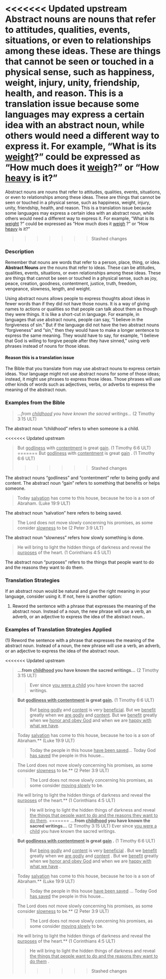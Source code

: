 
<<<<<<< Updated upstream
Abstract nouns are nouns that refer to attitudes, qualities, events, situations, or even to relationships among these ideas. These are things that cannot be seen or touched in a physical sense, such as happiness, weight, injury, unity, friendship, health, and reason. This is a translation issue because some languages may express a certain idea with an abstract noun, while others would need a different way to express it. For example, “What is its <u>weight</u>?” could be expressed as “How much does it <u>weigh</u>?” or “How <u>heavy</u> is it?”
=======
Abstract nouns are nouns that refer to attitudes, qualities, events, situations, or even to relationships among these ideas. These are things that cannot be seen or touched in a physical sense, such as happiness, weight, injury, unity, friendship, health, and reason. This is a translation issue because some languages may express a certain idea with an abstract noun, while others would need a different way to express it. For example, “What is its <u>weight</u> ?” could be expressed as “How much does it <u>weigh</u> ?” or “How <u>heavy</u> is it?”
>>>>>>> Stashed changes

### Description

Remember that nouns are words that refer to a person, place, thing, or idea. **Abstract Nouns** are the nouns that refer to ideas. These can be attitudes, qualities, events, situations, or even relationships among these ideas. These are things that cannot be seen or touched in a physical sense, such as joy, peace, creation, goodness, contentment, justice, truth, freedom, vengeance, slowness, length, and weight.

Using abstract nouns allows people to express thoughts about ideas in fewer words than if they did not have those nouns. It is a way of giving names to actions or qualities so that people can talk about them as though they were things. It is like a short-cut in language. For example, in languages that use abstract nouns, people can say, “I believe in the forgiveness of sin.” But if the language did not have the two abstract nouns “forgiveness” and “sin,” then they would have to make a longer sentence to express the same meaning. They would have to say, for example, “I believe that God is willing to forgive people after they have sinned,” using verb phrases instead of nouns for those ideas.

#### Reason this is a translation issue

The Bible that you translate from may use abstract nouns to express certain ideas. Your language might not use abstract nouns for some of those ideas; instead, it might use phrases to express those ideas. Those phrases will use other kinds of words such as adjectives, verbs, or adverbs to express the meaning of the abstract noun.

### Examples from the Bible

> …_from <u>childhood</u> you have known the sacred writings…_ (2 Timothy 3:15 ULT)

The abstract noun “childhood” refers to when someone is a child.

<<<<<<< Updated upstream
> But <u>godliness</u> with <u>contentment</u> is great <u>gain</u>. (1 Timothy 6:6 ULT)
=======
> But <u>godliness</u> with <u>contentment</u> is great <u>gain</u> . (1 Timothy 6:6 ULT)
>>>>>>> Stashed changes

The abstract nouns “godliness” and “contentment” refer to being godly and content.
The abstract noun “gain” refers to something that benefits or helps someone.

> Today <u>salvation</u> has come to this house, because he too is a son of Abraham. (Luke 19:9 ULT)

The abstract noun “salvation” here refers to being saved.

> The Lord does not move slowly concerning his promises, as some consider <u>slowness</u> to be (2 Peter 3:9 ULT)

The abstract noun “slowness” refers how slowly something is done.

> He will bring to light the hidden things of darkness and reveal the <u>purposes</u> of the heart. (1 Corinthians 4:5 ULT)

The abstract noun “purposes” refers to the things that people want to do and the reasons they want to do them.

### Translation Strategies

If an abstract noun would be natural and give the right meaning in your language, consider using it. If not, here is another option:

1. Reword the sentence with a phrase that expresses the meaning of the abstract noun. Instead of a noun, the new phrase will use a verb, an adverb, or an adjective to express the idea of the abstract noun..

### Examples of Translation Strategies Applied

(1) Reword the sentence with a phrase that expresses the meaning of the abstract noun. Instead of a noun, the new phrase will use a verb, an adverb, or an adjective to express the idea of the abstract noun.

<<<<<<< Updated upstream
> **…from <u>childhood</u> you have known the sacred writings…** (2 Timothy 3:15 ULT)
>> Ever since <u>you were a child</u> you have known the sacred writings.

> **But <u>godliness with contentment</u> is great <u>gain</u>.** (1 Timothy 6:6 ULT)
>> But <u>being godly</u> and <u>content</u> is very <u>beneficial</u>.
>> But we <u>benefit</u> greatly when we <u>are godly</u> and <u>content</u>.
>> But we <u>benefit</u> greatly when we <u>honor and obey God</u> and when we are <u>happy with what we have</u>.

> Today <u>salvation</u> has come to this house, because he too is a son of Abraham.** (Luke 19:9 ULT)
>> Today the people in this house <u>have been saved</u>…
>> Today God <u>has saved</u> the people in this house…

> The Lord does not move slowly concerning his promises, as some consider <u>slowness</u> to be.** (2 Peter 3:9 ULT)
>> The Lord does not move slowly concerning his promises, as some consider <u>moving slowly</u> to be.

> He will bring to light the hidden things of darkness and reveal the <u>purposes</u> of the heart.** (1 Corinthians 4:5 ULT)
>> He will bring to light the hidden things of darkness and reveal <u>the things that people want to do and the reasons they want to do them</u>.
=======
> **…from <u>childhood</u>  you have known the sacred writings…**  (2 Timothy 3:15 ULT)
>> Ever since <u>you were a child</u>  you have known the sacred writings.

> **But <u>godliness with contentment</u> is great <u>gain</u> .**  (1 Timothy 6:6 ULT)
>> But <u>being godly</u> and <u>content</u>  is very <u>beneficial</u> .
>> But we <u>benefit</u> greatly when we <u>are godly</u> and <u>content</u> .
>> But we <u>benefit</u> greatly when we <u>honor and obey God</u> and when we are <u>happy with what we have</u> .

> Today <u>salvation</u> has come to this house, because he too is a son of Abraham.**  (Luke 19:9 ULT)
>> Today the people in this house <u>have been saved</u> …
>> Today God <u>has saved</u> the people in this house…

> The Lord does not move slowly concerning his promises, as some consider <u>slowness</u> to be.**  (2 Peter 3:9 ULT)
>> The Lord does not move slowly concerning his promises, as some consider <u>moving slowly</u> to be.

> He will bring to light the hidden things of darkness and reveal the <u>purposes</u> of the heart.**  (1 Corinthians 4:5 ULT)
>> He will bring to light the hidden things of darkness and reveal <u>the things that people want to do and the reasons they want to do them</u> .
>>>>>>> Stashed changes

